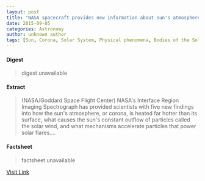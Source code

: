 ```yaml
---
layout: post
title: "NASA spacecraft provides new information about sun's atmosphere"
date: 2015-09-05
categories: Astronomy
author: unknown author
tags: [Sun, Corona, Solar System, Physical phenomena, Bodies of the Solar System, Applied and interdisciplinary physics, Stellar astronomy, Nature, Physical sciences, Space science, Astronomy, Outer space]
---
```



#### Digest
>digest unavailable

#### Extract
>(NASA/Goddard Space Flight Center) NASA's Interface Region Imaging Spectrograph has provided scientists with five new findings into how the sun's atmosphere, or corona, is heated far hotter than its surface, what causes the sun's constant outflow of particles called the solar wind, and what mechanisms accelerate particles that power solar flares....

#### Factsheet
>factsheet unavailable

[Visit Link](http://www.eurekalert.org/pub_releases/2014-10/nsfc-nsp101614.php)


